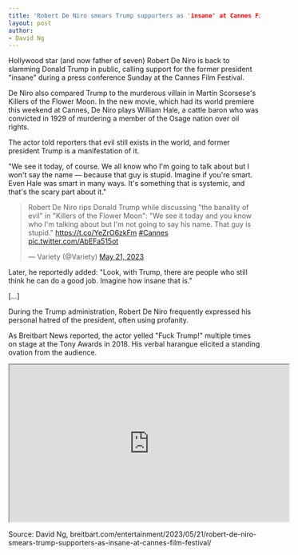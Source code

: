 ```yaml
---
title: 'Robert De Niro smears Trump supporters as 'insane' at Cannes Film Festival'
layout: post
author:
- David Ng
---
```


Hollywood star (and now father of seven) Robert De Niro is back to slamming Donald Trump in public, calling support for the former president "insane" during a press conference Sunday at the Cannes Film Festival.

De Niro also compared Trump to the murderous villain in Martin Scorsese's Killers of the Flower Moon. In the new movie, which had its world premiere this weekend at Cannes, De Niro plays William Hale, a cattle baron who was convicted in 1929 of murdering a member of the Osage nation over oil rights.

The actor told reporters that evil still exists in the world, and former president Trump is a manifestation of it.

"We see it today, of course. We all know who I'm going to talk about but I won't say the name — because that guy is stupid. Imagine if you're smart. Even Hale was smart in many ways. It's something that is systemic, and that's the scary part about it."

<blockquote class="twitter-tweet"><p lang="en" dir="ltr">Robert De Niro rips Donald Trump while discussing &quot;the banality of evil&quot; in &quot;Killers of the Flower Moon&quot;: &quot;We see it today and you know who I'm talking about but I'm not going to say his name. That guy is stupid.&quot; <a href="https://t.co/YeZrO6zkFm">https://t.co/YeZrO6zkFm</a> <a href="https://twitter.com/hashtag/Cannes?src=hash&amp;ref_src=twsrc%5Etfw">#Cannes</a> <a href="https://t.co/AbEFa515ot">pic.twitter.com/AbEFa515ot</a></p>&mdash; Variety (@Variety) <a href="https://twitter.com/Variety/status/1660259516544430080?ref_src=twsrc%5Etfw">May 21, 2023</a></blockquote> <script async src="https://platform.twitter.com/widgets.js" charset="utf-8"></script>

Later, he reportedly added: "Look, with Trump, there are people who still think he can do a good job. Imagine how insane that is."

[…]

During the Trump administration, Robert De Niro frequently expressed his personal hatred of the president, often using profanity.

As Breitbart News reported, the actor yelled "Fuck Trump!" multiple times on stage at the Tony Awards in 2018. His verbal harangue elicited a standing ovation from the audience.

<iframe width="560" height="315" src="https://www.youtube.com/embed/DVWxQvlgRrM" title="Robert De Niro: 'Fuck Trump!'"></iframe>

Source: David Ng, breitbart.com/entertainment/2023/05/21/robert-de-niro-smears-trump-supporters-as-insane-at-cannes-film-festival/
